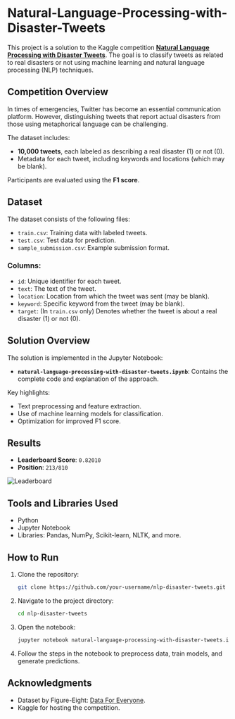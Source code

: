 # Natural-Language-Processing-with-Disaster-Tweets

This project is a solution to the Kaggle competition **[Natural Language Processing with Disaster Tweets](https://www.kaggle.com/competitions/nlp-getting-started/overview)**. The goal is to classify tweets as related to real disasters or not using machine learning and natural language processing (NLP) techniques.

## Competition Overview

In times of emergencies, Twitter has become an essential communication platform. However, distinguishing tweets that report actual disasters from those using metaphorical language can be challenging. 

The dataset includes:
- **10,000 tweets**, each labeled as describing a real disaster (1) or not (0).
- Metadata for each tweet, including keywords and locations (which may be blank).

Participants are evaluated using the **F1 score**.

## Dataset

The dataset consists of the following files:

- `train.csv`: Training data with labeled tweets.
- `test.csv`: Test data for prediction.
- `sample_submission.csv`: Example submission format.

### Columns:
- `id`: Unique identifier for each tweet.
- `text`: The text of the tweet.
- `location`: Location from which the tweet was sent (may be blank).
- `keyword`: Specific keyword from the tweet (may be blank).
- `target`: (In `train.csv` only) Denotes whether the tweet is about a real disaster (1) or not (0).

## Solution Overview

The solution is implemented in the Jupyter Notebook:
- **`natural-language-processing-with-disaster-tweets.ipynb`**: Contains the complete code and explanation of the approach.

Key highlights:
- Text preprocessing and feature extraction.
- Use of machine learning models for classification.
- Optimization for improved F1 score.

## Results

- **Leaderboard Score**: `0.82010`
- **Position**: `213/810`

![Leaderboard](https://user-images.githubusercontent.com/123456789/Capture-d-ecran-2025-01-06-a-15-20-06.png)

## Tools and Libraries Used

- Python
- Jupyter Notebook
- Libraries: Pandas, NumPy, Scikit-learn, NLTK, and more.

## How to Run

1. Clone the repository:
   ```bash
   git clone https://github.com/your-username/nlp-disaster-tweets.git
   ```
2. Navigate to the project directory:
   ```bash
   cd nlp-disaster-tweets
   ```
3. Open the notebook:
   ```bash
   jupyter notebook natural-language-processing-with-disaster-tweets.ipynb
   ```
4. Follow the steps in the notebook to preprocess data, train models, and generate predictions.

## Acknowledgments

- Dataset by Figure-Eight: [Data For Everyone](https://data.world/figure-eight/disaster-response).
- Kaggle for hosting the competition.

